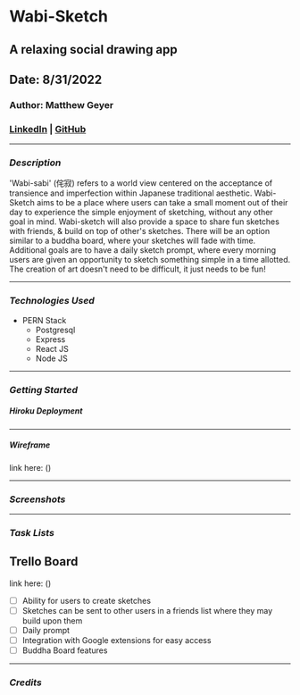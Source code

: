 # Wabi-Sketch

## A relaxing social drawing app

## Date: 8/31/2022

### Author: Matthew Geyer

### [LinkedIn](https://www.linkedin.com/in/matthew-geyer-174644170/) | [GitHub](https://github.com/mattrichor)

---

### **_Description_**

'Wabi-sabi' (侘寂) refers to a world view centered on the acceptance of transience and imperfection within Japanese traditional aesthetic. Wabi-Sketch aims to be a place where users can take a small moment out of their day to experience the simple enjoyment of sketching, without any other goal in mind. Wabi-sketch will also provide a space to share fun sketches with friends, & build on top of other's sketches. There will be an option similar to a buddha board, where your sketches will fade with time. Additional goals are to have a daily sketch prompt, where every morning users are given an opportunity to sketch something simple in a time allotted. The creation of art doesn't need to be difficult, it just needs to be fun!

---

### **_Technologies Used_**

- PERN Stack
  - Postgresql
  - Express
  - React JS
  - Node JS

---

### **_Getting Started_**

##### Hiroku Deployment

---

##### Wireframe

link here: ()

---

### **_Screenshots_**

---

### **_Task Lists_**

## Trello Board

link here: ()

- [ ] Ability for users to create sketches
- [ ] Sketches can be sent to other users in a friends list where they may build upon them
- [ ] Daily prompt
- [ ] Integration with Google extensions for easy access
- [ ] Buddha Board features

---

### **_Credits_**